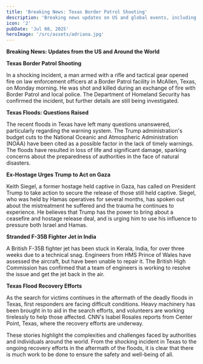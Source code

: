 ```yaml
---
title: 'Breaking News: Texas Border Patrol Shooting'
description: 'Breaking news updates on US and global events, including a Texas Border Patrol shooting, floods, hostage situations, and a stranded F-35B fighter jet'
icon: '2'
pubDate: 'Jul 08, 2025'
heroImage: '/src/assets/adriana.jpg'
---
```


**Breaking News: Updates from the US and Around the World**

**Texas Border Patrol Shooting**

In a shocking incident, a man armed with a rifle and tactical gear opened fire on law enforcement officers at a Border Patrol facility in McAllen, Texas, on Monday morning. He was shot and killed during an exchange of fire with Border Patrol and local police. The Department of Homeland Security has confirmed the incident, but further details are still being investigated.

**Texas Floods: Questions Raised**

The recent floods in Texas have left many questions unanswered, particularly regarding the warning system. The Trump administration's budget cuts to the National Oceanic and Atmospheric Administration (NOAA) have been cited as a possible factor in the lack of timely warnings. The floods have resulted in loss of life and significant damage, sparking concerns about the preparedness of authorities in the face of natural disasters.

**Ex-Hostage Urges Trump to Act on Gaza**

Keith Siegel, a former hostage held captive in Gaza, has called on President Trump to take action to secure the release of those still held captive. Siegel, who was held by Hamas operatives for several months, has spoken out about the mistreatment he suffered and the trauma he continues to experience. He believes that Trump has the power to bring about a ceasefire and hostage release deal, and is urging him to use his influence to pressure both Israel and Hamas.

**Stranded F-35B Fighter Jet in India**

A British F-35B fighter jet has been stuck in Kerala, India, for over three weeks due to a technical snag. Engineers from HMS Prince of Wales have assessed the aircraft, but have been unable to repair it. The British High Commission has confirmed that a team of engineers is working to resolve the issue and get the jet back in the air.

**Texas Flood Recovery Efforts**

As the search for victims continues in the aftermath of the deadly floods in Texas, first responders are facing difficult conditions. Heavy machinery has been brought in to aid in the search efforts, and volunteers are working tirelessly to help those affected. CNN's Isabel Rosales reports from Center Point, Texas, where the recovery efforts are underway.

These stories highlight the complexities and challenges faced by authorities and individuals around the world. From the shocking incident in Texas to the ongoing recovery efforts in the aftermath of the floods, it is clear that there is much work to be done to ensure the safety and well-being of all.
